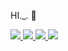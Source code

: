 HI._. 👋
<!-- Verilog Badge -->
<a href="https://github.com/migrell?tab=repositories&q=verilog">
  <img src="https://img.shields.io/badge/VERILOG-FADADD?style=flat-square" />
</a>

<!-- Python Badge -->
<a href="https://github.com/migrell?tab=repositories&q=python">
  <img src="https://img.shields.io/badge/PYTHON-B5EAD7?style=flat-square" />
</a>

<!-- C Badge -->
<a href="https://github.com/migrell?tab=repositories&q=c">
  <img src="https://img.shields.io/badge/C-C7CEEA?style=flat-square" />
</a>

<!-- SystemVerilog Badge -->
<a href="https://github.com/migrell?tab=repositories&q=systemverilog">
  <img src="https://img.shields.io/badge/SystemVerilog-E2F0CB?style=flat-square" />
</a>














